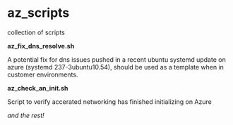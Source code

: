 # az_scripts
collection of scripts

**az_fix_dns_resolve.sh**

A potential fix for dns issues pushed in a recent ubuntu systemd update on azure (systemd 237-3ubuntu10.54), should be used as a template when in customer environments.

**az_check_an_init.sh**

Script to verify accerated networking has finished initializing on Azure

*and the rest!*
